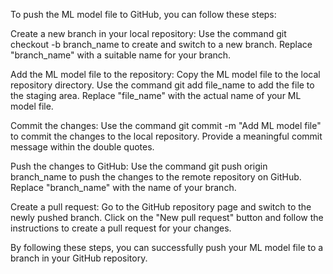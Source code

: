 To push the ML model file to GitHub, you can follow these steps:

Create a new branch in your local repository: Use the command git checkout -b branch_name to create and switch to a new branch. Replace "branch_name" with a suitable name for your branch.

Add the ML model file to the repository: Copy the ML model file to the local repository directory. Use the command git add file_name to add the file to the staging area. Replace "file_name" with the actual name of your ML model file.

Commit the changes: Use the command git commit -m "Add ML model file" to commit the changes to the local repository. Provide a meaningful commit message within the double quotes.

Push the changes to GitHub: Use the command git push origin branch_name to push the changes to the remote repository on GitHub. Replace "branch_name" with the name of your branch.

Create a pull request: Go to the GitHub repository page and switch to the newly pushed branch. Click on the "New pull request" button and follow the instructions to create a pull request for your changes.

By following these steps, you can successfully push your ML model file to a branch in your GitHub repository.